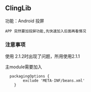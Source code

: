 ## ClingLib

功能：Android 投屏

```
APP 突然要加投屏功能,先快速加入后面再看情况
```

### 注意事项

使用 2.1.2时出现了问题，所用使用2.1.1 

主module需要加入
```
  packagingOptions {
        exclude 'META-INF/beans.xml'
    }
```
